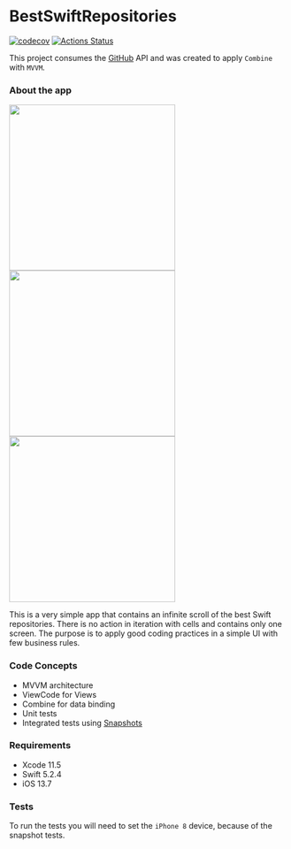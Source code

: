 # BestSwiftRepositories
[![codecov](https://codecov.io/gh/lucascesarnf/BestSwiftRepositories/branch/main/graph/badge.svg)](https://codecov.io/gh/lucascesarnf/BestSwiftRepositories)
[![Actions Status](https://github.com/lucascesarnf/BestSwiftRepositories/workflows/Build%20and%20test/badge.svg)](https://github.com/lucascesarnf/BestSwiftRepositories/actions)


 This project consumes the [GitHub](https://developer.github.com/v3/) API and was created to apply `Combine` with `MVVM`.    
### About the app
<p float="left">
  <img src="https://user-images.githubusercontent.com/23507127/130483388-1cf84c68-5901-46d8-bb5b-0092fcbe3f8e.png" width="300" />
  <img src="https://user-images.githubusercontent.com/23507127/130483384-d375d284-7237-47c7-bd9f-5326e7d9b2ec.png" width="300" /> 
  <img src="https://user-images.githubusercontent.com/23507127/130483391-ef93505c-9841-4a90-a264-3d4b1ea1c747.png" width="300" />
</p>

This is a very simple app that contains an infinite scroll of the best Swift repositories. There is no action in iteration with cells and contains only one screen.
The purpose is to apply good coding practices in a simple UI with few business rules.

### Code Concepts
* MVVM architecture
* ViewCode for Views
* Combine for data binding
* Unit tests
* Integrated tests using [Snapshots](https://github.com/pointfreeco/swift-snapshot-testing)

### Requirements
* Xcode 11.5
* Swift 5.2.4
* iOS 13.7

### Tests
To run the tests you will need to set the `iPhone 8` device, because of the snapshot tests.
